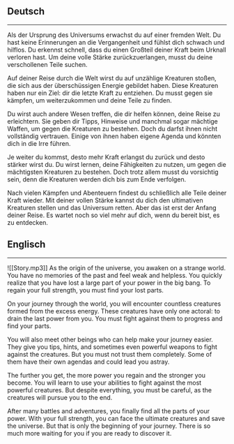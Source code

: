 ## Deutsch 
---
Als der Ursprung des Universums erwachst du auf einer fremden Welt. Du hast keine Erinnerungen an die Vergangenheit und fühlst dich schwach und hilflos. Du erkennst schnell, dass du einen Großteil deiner Kraft beim Urknall verloren hast. Um deine volle Stärke zurückzuerlangen, musst du deine verschollenen Teile suchen.

Auf deiner Reise durch die Welt wirst du auf unzählige Kreaturen stoßen, die sich aus der überschüssigen Energie gebildet haben. Diese Kreaturen haben nur ein Ziel: dir die letzte Kraft zu entziehen. Du musst gegen sie kämpfen, um weiterzukommen und deine Teile zu finden.

Du wirst auch andere Wesen treffen, die dir helfen können, deine Reise zu erleichtern. Sie geben dir Tipps, Hinweise und manchmal sogar mächtige Waffen, um gegen die Kreaturen zu bestehen. Doch du darfst ihnen nicht vollständig vertrauen. Einige von ihnen haben eigene Agenda und könnten dich in die Irre führen.

Je weiter du kommst, desto mehr Kraft erlangst du zurück und desto stärker wirst du. Du wirst lernen, deine Fähigkeiten zu nutzen, um gegen die mächtigsten Kreaturen zu bestehen. Doch trotz allem musst du vorsichtig sein, denn die Kreaturen werden dich bis zum Ende verfolgen.

Nach vielen Kämpfen und Abenteuern findest du schließlich alle Teile deiner Kraft wieder. Mit deiner vollen Stärke kannst du dich den ultimativen Kreaturen stellen und das Universum retten. Aber das ist erst der Anfang deiner Reise. Es wartet noch so viel mehr auf dich, wenn du bereit bist, es zu entdecken.

## Englisch
---

![[Story.mp3]]
As the origin of the universe, you awaken on a strange world. You have no memories of the past and feel weak and helpless. You quickly realize that you have lost a large part of your power in the big bang. To regain your full strength, you must find your lost parts.

On your journey through the world, you will encounter countless creatures formed from the excess energy. These creatures have only one actoral: to drain the last power from you. You must fight against them to progress and find your parts.

You will also meet other beings who can help make your journey easier. They give you tips, hints, and sometimes even powerful weapons to fight against the creatures. But you must not trust them completely. Some of them have their own agendas and could lead you astray.

The further you get, the more power you regain and the stronger you become. You will learn to use your abilities to fight against the most powerful creatures. But despite everything, you must be careful, as the creatures will pursue you to the end.

After many battles and adventures, you finally find all the parts of your power. With your full strength, you can face the ultimate creatures and save the universe. But that is only the beginning of your journey. There is so much more waiting for you if you are ready to discover it.

